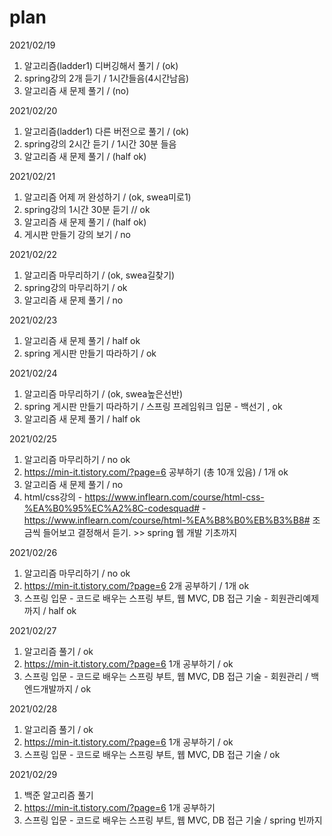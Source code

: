# plan

2021/02/19

1. 알고리즘(ladder1) 디버깅해서 풀기 /  (ok)
2. spring강의 2개 듣기 / 1시간들음(4시간남음)
3. 알고리즘 새 문제 풀기 / (no)

2021/02/20

1. 알고리즘(ladder1) 다른 버전으로 풀기 / (ok)
2. spring강의 2시간 듣기 / 1시간 30분 들음
3. 알고리즘 새 문제 풀기 / (half ok)


2021/02/21
1. 알고리즘 어제 꺼 완성하기 / (ok, swea미로1)
2. spring강의 1시간 30분 듣기 // ok 
3. 알고리즘 새 문제 풀기 / (half ok)
4. 게시판 만들기 강의 보기 / no

2021/02/22
1. 알고리즘 마무리하기 / (ok, swea길찾기)
2. spring강의 마무리하기 / ok
3. 알고리즘 새 문제 풀기 / no


2021/02/23
1. 알고리즘 새 문제 풀기 / half ok
2. spring 게시판 만들기 따라하기 / ok

2021/02/24
1. 알고리즘 마무리하기 / (ok, swea높은선반)
2. spring 게시판 만들기 따라하기 / 스프링 프레임워크 입문 - 백선기 , ok
3. 알고리즘 새 문제 풀기 / half ok

2021/02/25
1. 알고리즘 마무리하기 / no ok
2. https://min-it.tistory.com/?page=6 공부하기 (총 10개 있음) / 1개 ok
3. 알고리즘 새 문제 풀기 / no
4. html/css강의 - https://www.inflearn.com/course/html-css-%EA%B0%95%EC%A2%8C-codesquad#
                - https://www.inflearn.com/course/html-%EA%B8%B0%EB%B3%B8# 조금씩 들어보고 결정해서 듣기. >> spring 웹 개발 기초까지
               

2021/02/26
1. 알고리즘 마무리하기 / no ok
2.  https://min-it.tistory.com/?page=6 2개 공부하기 / 1개 ok
3.  스프링 입문 - 코드로 배우는 스프링 부트, 웹 MVC, DB 접근 기술 - 회원관리예제까지 / half ok

2021/02/27
1. 알고리즘 풀기 / ok
2. https://min-it.tistory.com/?page=6 1개 공부하기 / ok
3. 스프링 입문 - 코드로 배우는 스프링 부트, 웹 MVC, DB 접근 기술 - 회원관리 / 백엔드개발까지 / ok
     
2021/02/28
1. 알고리즘 풀기 / ok
2. https://min-it.tistory.com/?page=6 1개 공부하기 / ok
3. 스프링 입문 - 코드로 배우는 스프링 부트, 웹 MVC, DB 접근 기술 / ok

2021/02/29
1. 백준 알고리즘 풀기
2. https://min-it.tistory.com/?page=6 1개 공부하기
3. 스프링 입문 - 코드로 배우는 스프링 부트, 웹 MVC, DB 접근 기술 / spring 빈까지
     
